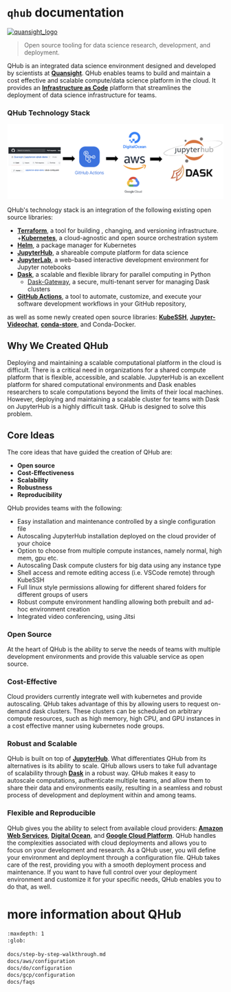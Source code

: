 # `qhub` documentation

[![quansight_logo](https://avatars0.githubusercontent.com/u/34879953?v=4&s=100)](https://www.quansight.com/)

> Open source tooling for data science research, development, and deployment.

QHub is an integrated data science environment designed and developed by scientists at [**Quansight**](https://www.quansight.com/). QHub enables teams to build and maintain a cost effective and scalable compute/data science platform in the cloud. It provides an [**Infrastructure as Code**](https://en.wikipedia.org/wiki/Infrastructure_as_code) platform that streamlines the deployment of data science infrastructure for teams.

### QHub Technology Stack


![](images/brand-diagram.png)


QHub's technology stack is an integration of the following existing open source libraries:

+ [**Terraform**](https://www.terraform.io/intro/index.html), a tool for building , changing, and versioning infrastructure.
+[**Kubernetes**](https://kubernetes.io/docs/home/), a cloud-agnostic and open source orchestration system
+ [**Helm**](https://helm.sh/), a package manager for Kubernetes
+ [**JupyterHub**](https://jupyter.org/hub), a shareable compute platform for data science
+ [**JupyterLab**](https://jupyterlab.readthedocs.io/en/stable/), a web-based interactive development environment for Jupyter notebooks
+ [**Dask**](https://docs.dask.org/en/latest/), a scalable and flexible  library for parallel computing in Python
  + [Dask-Gateway](https://gateway.dask.org/), a secure, multi-tenant server for managing Dask clusters
+ [**GitHub Actions**](https://docs.github.com/en/actions), a tool to automate, customize, and execute your software development workflows in your GitHub repository,

as well as some newly created open source libraries: [**KubeSSH**](https://github.com/yuvipanda/kubessh), [**Jupyter-Videochat**](https://github.com/yuvipanda/jupyter-videochat), [**conda-store**](https://github.com/quansight/conda-store), and Conda-Docker.


## Why We Created QHub

Deploying and maintaining a scalable computational platform in the cloud is difficult. There is a critical need in organizations for a shared compute platform that is flexible, accessible, and scalable. JupyterHub is an excellent platform for shared computational environments and Dask enables researchers to scale computations beyond the limits of their local machines. However, deploying and maintaining a scalable cluster for teams with Dask on JupyterHub is a highly difficult task. QHub is designed to solve this problem.

## Core Ideas

The core ideas that have guided the creation of QHub are:

+ **Open source**
+ **Cost-Effectiveness**
+ **Scalability**
+ **Robustness**
+ **Reproducibility**

QHub provides teams with the following:

+ Easy installation and maintenance controlled by a single configuration file
+ Autoscaling JupyterHub installation deployed on the cloud provider of your choice
+ Option to choose from multiple compute instances, namely normal, high mem, gpu etc.
+ Autoscaling Dask compute clusters for big data using any instance type
+ Shell access and remote editing access (i.e. VSCode remote) through KubeSSH
+ Full linux style permissions allowing for different shared folders for different groups of users
+ Robust compute environment handling allowing both prebuilt and ad-hoc environment creation
+ Integrated video conferencing, using Jitsi

### Open Source

At the heart of QHub is the ability to serve the needs of teams with multiple development environments and provide this valuable service as open source.

### Cost-Effective

Cloud providers currently integrate well with kubernetes and provide autoscaling. QHub takes advantage of this by allowing users to request on-demand dask clusters. These clusters can be scheduled on arbitrary compute resources, such as high memory, high CPU, and GPU instances in a cost effective manner using kubernetes node groups.

### Robust and Scalable

QHub is built on top of [**JupyterHub**](https://jupyterhub.readthedocs.io/en/stable/). What differentiates QHub from its alternatives is its ability to scale. QHub allows users to take full advantage of scalability through [**Dask**](https://dask.org/) in a robust way. QHub makes it easy to autoscale computations, authenticate multiple teams, and allow them to share their data and environments easily, resulting in a seamless and robust process of development and deployment within and among teams.

### Flexible and Reproducible

QHub gives you the ability to select from available cloud providers: [**Amazon Web Services**](https://docs.aws.amazon.com/index.html?nc2=h_ql_doc_do_v), [**Digital Ocean**](https://try.digitalocean.com/developerbrand/?_dkitrig=Cloud), and [**Google Cloud Platform**](https://cloud.google.com/gcp/?utm_source=google&utm_medium=cpc&utm_campaign=na-US-all-en-dr-bkws-all-all-trial-b-dr-1009135&utm_content=text-ad-lpsitelinkCCexp2-any-DEV_c-CRE_113120492527-ADGP_Hybrid+%7C+AW+SEM+%7C+BKWS+%7C+US+%7C+en+%7C+BMM+~+Google+Cloud+Platform-KWID_43700009942847394-kwd-26415333781&utm_term=KW_%2Bgoogle%20%2Bcloud%20%2Bplatform-ST_%2Bgoogle+%2Bcloud+%2Bplatform&gclid=Cj0KCQjwgJv4BRCrARIsAB17JI7UQuHQaqsIKTM_mVWL86lIdpLPyMeIN6aJwPslBC8a-AToO56Fa4caAtsGEALw_wcB). QHub handles the complexities associated with cloud deployments and allows you to focus on your development and research. As a QHub user, you will define your environment and deployment through a configuration file. QHub takes care of the rest, providing you with a smooth deployment process and maintenance. If you want to have full control over your deployment environment and customize it for your specific needs, QHub enables you to do that, as well.


# more information about QHub

```{toctree}
:maxdepth: 1
:glob:

docs/step-by-step-walkthrough.md
docs/aws/configuration
docs/do/configuration
docs/gcp/configuration
docs/faqs
```
